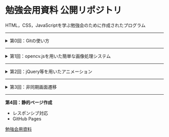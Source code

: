 # 勉強会用資料 公開リポジトリ
HTML，CSS，JavaScriptを学ぶ勉強会のために作成されたプログラム

---
<details>
<summary>第0回：Gitの使い方</summary>

<br>
Gitに関する主要な用語のおさらい，GitHubの利用方法の簡単な振り返り
<br>
[Gitについての基本情報](https://note.com/text_2021/n/n8e700f9bea2b)
<br>
[GitHub 始め方](https://note.com/text_2021/n/ne1cadbf17571)

Gitコマンドに関しては，ProgateのGitコース他をオススメしました。
<br>
[Progate Git](https://prog-8.com/courses/git)
<br>
[洗練されたコミットメッセージを書く方法](https://www.conventionalcommits.org/ja/v1.0.0/)
<br>
[Git図解](https://kray.jp/blog/git-why-explanation/)
<br>
[Git図解2](https://kray.jp/blog/git-pull-rebase/)
</details>

---
<details>
<summary>第1回：opencv.jsを用いた簡単な画像処理システム</summary>
<br>

opencv.jsを用いて入力画像に対して画像処理を加える簡単なシステム作成
<div align="center">
<img src="assets/1.png" width="70%">
</div>

<機能>
<br>
1. ドラッグ&ドロップもしくはファイル選択で画像入力
2. 複数の画像処理をボタンで操作
3. 単一ファイルのダウンロード
<br>

[勉強会資料](https://note.com/text_2021/n/n398e222aaa9d)
[参考資料](1st/References.md)
</details>

---
<details>

<summary>第2回：jQuery等を用いたアニメーション</summary>
<br>

- メインページの作成
- Chart.js
- jQuery
- HSV抽出ボタン追加

<br>

[勉強会資料](https://note.com/text_2021/n/n58b58d7dca4a)
[参考資料](2nd/References.md)
</details>

---
<details>

<summary>第3回：非同期画面遷移</summary>
<br>

- 非同期処理の基礎
- barba.js V2を用いた非同期画面遷移
- Tailwind CSS
- スクロールした際のアニメーション表現
- SNS連動ボタン

Tailwind CSSに関しては以下のサイトで実装しています。
https://github.com/textcunma/skill-display

[勉強会用資料](https://note.com/text_2021/n/n4e364cfc71c9)

[参考資料](./3rd/References.md)

</details>

---

**第4回：静的ページ作成**
<br>

- レスポンシブ対応
- GitHub Pages 

[勉強会用資料](https://note.com/text_2021/n/n388c6a576e45)